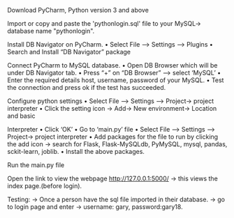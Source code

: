 Download PyCharm, Python version 3 and above

Import or copy and paste the 'pythonlogin.sql' file to your MySQL-> database name "pythonlogin".

Install DB Navigator on PyCharm.
• Select File –> Settings –> Plugins
• Search and Install “DB Navigator” package

Connect PyCharm to MySQL database.
• Open DB Browser which will be under DB Navigator tab.
• Press “+” on “DB Browser” –> select ‘MySQL’
• Enter the required details host, username, password of your MySQL.
• Test the connection and press ok if the test has succeeded.

Configure python settings
• Select File –> Settings –> Project-> project interpreter
• Click the setting icon -> Add-> New environment-> Location <project file path> and basic
  
Interpreter <browse through the downloaded python.exe file>
• Click ‘OK’
• Go to ‘main.py’ file
• Select File –> Settings –> Project-> project interpreter
• Add packages for the file to run by clicking the add icon -> search for Flask, Flask-MySQLdb,
PyMySQL, mysql, pandas, sckit-learn, joblib.
• Install the above packages.
  
Run the main.py file

Open the link to view the webpage http://127.0.0.1:5000/ -> this views the index page.(before login).

Testing:
-> Once a person have the sql file imported in their database.
-> go to login page and enter -> username: gary, password:gary18.
